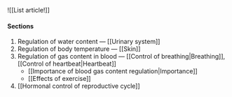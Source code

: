 ![[List article!]]

#### Sections
1. Regulation of water content — [[Urinary system]]
2. Regulation of body temperature — [[Skin]]
3. Regulation of gas content in blood — [[Control of breathing|Breathing]], [[Control of heartbeat|Heartbeat]]
	- [[Importance of blood gas content regulation|Importance]]
	- [[Effects of exercise]]
4. [[Hormonal control of reproductive cycle]]

